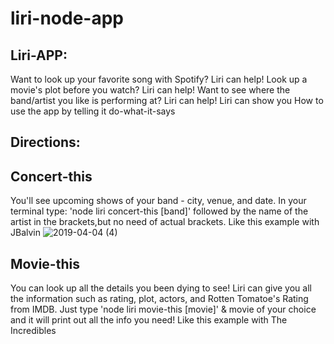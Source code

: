 # liri-node-app
Liri-APP: 
---------
Want to look up your favorite song with Spotify? Liri can help!
Look up a movie's plot before you watch? Liri can help!
Want to see where the band/artist you like is performing at? Liri can help!
Liri can show you How to use the app by telling it do-what-it-says

Directions:
----------
Concert-this
-------------
You'll see upcoming shows of your band - city, venue, and date.
In your terminal type: 'node liri concert-this [band]' 
followed by the name of the artist in the brackets,but no need of actual brackets. 
Like this example with JBalvin
![2019-04-04 (4)](https://user-images.githubusercontent.com/46499915/55602164-46d73100-5732-11e9-8bda-284b8805517d.png)

Movie-this 
-----------
You can look up all the details you been dying to see! Liri can give you all the information such as rating, plot, actors, and Rotten Tomatoe's Rating from IMDB. Just type 'node liri movie-this [movie]' & movie of your choice and it will print out all the info you need!
Like this example with The Incredibles
